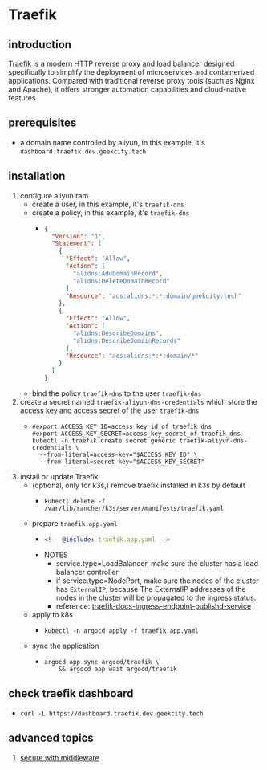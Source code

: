 # Traefik

## introduction

Traefik is a modern HTTP reverse proxy and load balancer designed specifically to simplify the deployment of microservices and containerized applications. Compared with traditional reverse proxy tools (such as Nginx and Apache), it offers stronger automation capabilities and cloud-native features.

## prerequisites

* a domain name controlled by aliyun, in this example, it's `dashboard.traefik.dev.geekcity.tech`

## installation

1. configure aliyun ram
    * create a user, in this example, it's `traefik-dns`
    * create a policy, in this example, it's `traefik-dns`
        + ```json
          {
            "Version": "1",
            "Statement": [
              {
                "Effect": "Allow",
                "Action": [
                  "alidns:AddDomainRecord",
                  "alidns:DeleteDomainRecord"
                ],
                "Resource": "acs:alidns:*:*:domain/geekcity.tech"
              },
              {
                "Effect": "Allow",
                "Action": [
                  "alidns:DescribeDomains",
                  "alidns:DescribeDomainRecords"
                ],
                "Resource": "acs:alidns:*:*:domain/*"
              }
            ]
          }
          ```
    * bind the policy `traefik-dns` to the user `traefik-dns`
2. create a secret named `traefik-aliyun-dns-credentials` which store the access key and access secret of the user `traefik-dns`
    * ```shell
      #export ACCESS_KEY_ID=access_key_id_of_traefik_dns
      #export ACCESS_KEY_SECRET=access_key_secret_of_traefik_dns
      kubectl -n traefik create secret generic traefik-aliyun-dns-credentials \
        --from-literal=access-key="$ACCESS_KEY_ID" \
        --from-literal=secret-key="$ACCESS_KEY_SECRET"
      ```
3. install or update Traefik
    * (optional, only for k3s,) remove traefik installed in k3s by default
        + ```shell
          kubectl delete -f /var/lib/rancher/k3s/server/manifests/traefik.yaml
          ```
    * prepare `traefik.app.yaml`
        + ```yaml
          <!-- @include: traefik.app.yaml -->
          ```
        + NOTES
            * service.type=LoadBalancer, make sure the cluster has a load balancer controller
            * if service.type=NodePort, make sure the nodes of the cluster has `ExternalIP`, because The ExternalIP addresses of the nodes in the cluster will be propagated to the ingress status.
            * reference: [traefik-docs-ingress-endpoint-publishd-service](https://doc.traefik.io/traefik/reference/install-configuration/providers/kubernetes/kubernetes-ingress/#ingressendpointpublishedservice)
    * apply to k8s
        + ```shell
          kubectl -n argocd apply -f traefik.app.yaml
          ```
    * sync the application
        + ```shell
          argocd app sync argocd/traefik \
              && argocd app wait argocd/traefik
          ```

## check traefik dashboard

* ```shell
  curl -L https://dashboard.traefik.dev.geekcity.tech
  ```

## advanced topics

1. [secure with middleware](secure-with-middleware.md)
